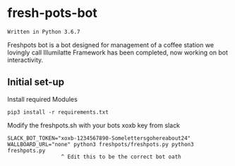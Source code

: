 # fresh-pots-bot

`Written in Python 3.6.7`

Freshpots bot is a bot designed for management of a coffee station we lovingly call Illumilatte
Framework has been completed, now working on bot interactivity. 

## Initial set-up

Install required Modules

```
pip3 install -r requirements.txt
```

Modify the freshpots.sh with your bots xoxb key from slack 

```
SLACK_BOT_TOKEN="xoxb-1234567890-Somelettersgohereabout24" WALLBOARD_URL="none" python3 freshpots/freshpots.py python3 freshpots.py
                 ^ Edit this to be the correct bot oath
```

